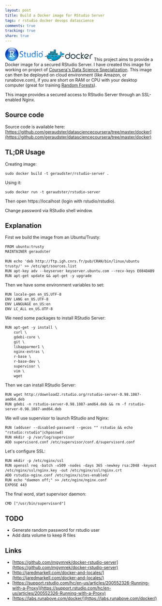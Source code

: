 ```yaml
---
layout: post
title: Build a Docker image for RStudio Server
tags: r rstudio docker devops datascience
comments: true
tracking: true
share: true
---
```


![RStudio logo](/images/r-docker/rstudio-logo.png)
![Docker logo](/images/r-docker/docker-logo.png)
This project aims to provide a Docker image for a secured RStudio Server. I have 
created this image for working on project of [Coursera's Data Science Specialization](https://www.coursera.org/specialization/jhudatascience/1?utm_medium=dashboard). This
image can then be deployed on cloud environment (like Amazon, or runabove.com), if you 
are short on RAM or CPU with your desktop computer (great for training [Random Forests](https://www.kaggle.com/wiki/RandomForests)).

This image provides a secured access to RStudio Server through an SSL-enabled Nginx.

## Source code

Source code is available here: [https://github.com/geraudster/datasciencecoursera/tree/master/docker](https://github.com/geraudster/datasciencecoursera/tree/master/docker)

## TL;DR Usage

Creating image:

    sudo docker build -t geraudster/rstudio-server .

Using it:

    sudo docker run -t geraudster/rstudio-server

Then open https://localhost (login with rstudio/rstudio).

Change password via RStudio shell window.

## Explanation

First we build the image from an Ubuntu/Trusty:

    FROM ubuntu:trusty
    MAINTAINER geraudster

    RUN echo 'deb http://ftp.igh.cnrs.fr/pub/CRAN/bin/linux/ubuntu trusty/' >> /etc/apt/sources.list
    RUN apt-key adv --keyserver keyserver.ubuntu.com --recv-keys E084DAB9
    RUN apt-get update && apt-get -y upgrade

Then we have some environment variables to set:

    RUN locale-gen en_US.UTF-8  
    ENV LANG en_US.UTF-8  
    ENV LANGUAGE en_US:en  
    ENV LC_ALL en_US.UTF-8  

We need some packages to install RStudio Server:

    RUN apt-get -y install \
        curl \
	    gdebi-core \
        git \
    	libapparmor1 \
        nginx-extras \
        r-base \
        r-base-dev \
        supervisor \
        vim \
        wget

Then we can install RStudio Server:

    RUN wget http://download2.rstudio.org/rstudio-server-0.98.1087-amd64.deb
    RUN gdebi -n rstudio-server-0.98.1087-amd64.deb && rm -f rstudio-server-0.98.1087-amd64.deb

We will use supervisor to launch RStudio and Nginx:

    RUN (adduser --disabled-password --gecos "" rstudio && echo "rstudio:rstudio"|chpasswd)
    RUN mkdir -p /var/log/supervisor
    ADD supervisord.conf /etc/supervisor/conf.d/supervisord.conf

Let's configure SSL:

    RUN mkdir -p /etc/nginx/ssl
    RUN openssl req -batch -x509 -nodes -days 365 -newkey rsa:2048 -keyout /etc/nginx/ssl/nginx.key -out /etc/nginx/ssl/nginx.crt
    ADD rstudio-nginx.conf /etc/nginx/sites-enabled/
    RUN echo "daemon off;" >> /etc/nginx/nginx.conf
    EXPOSE 443

The final word, start supervisor daemon:

    CMD ["/usr/bin/supervisord"]

## TODO

* Generate random password for rstudio user
* Add data volume to keep R files

## Links

* [https://github.com/mgymrek/docker-rstudio-server](https://github.com/mgymrek/docker-rstudio-server)
* [http://jaredmarkell.com/docker-and-locales/](http://jaredmarkell.com/docker-and-locales/)
* [https://support.rstudio.com/hc/en-us/articles/200552326-Running-with-a-Proxy](https://support.rstudio.com/hc/en-us/articles/200552326-Running-with-a-Proxy)
* [https://labs.runabove.com/docker/](https://labs.runabove.com/docker/)
